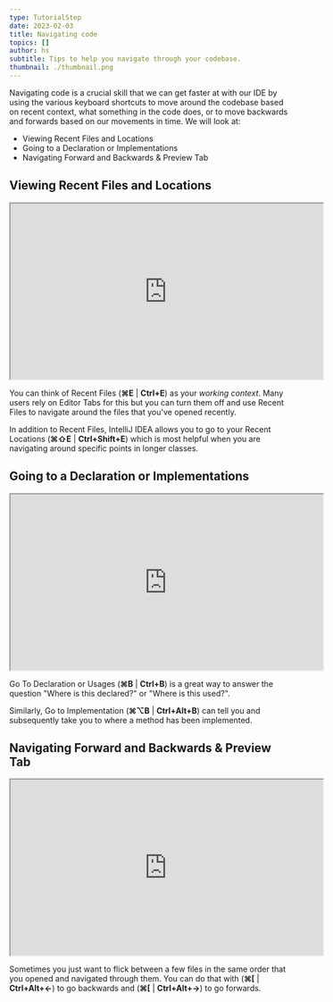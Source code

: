 ```yaml
---
type: TutorialStep
date: 2023-02-03
title: Navigating code
topics: []
author: hs
subtitle: Tips to help you navigate through your codebase.
thumbnail: ./thumbnail.png
---
```


Navigating code is a crucial skill that we can get faster at with our IDE by using the various keyboard shortcuts to move around the codebase based on recent context, what something in the code does, or to move backwards and forwards based on our movements in time. We will look at:
- Viewing Recent Files and Locations
- Going to a Declaration or Implementations
- Navigating Forward and Backwards & Preview Tab

## Viewing Recent Files and Locations

<iframe width="560" height="315" src="https://www.youtube.com/embed/dKac7GRjSVQ" >
</iframe>

You can think of Recent Files (**⌘E** | **Ctrl+E**) as your *working context*. Many users rely on Editor Tabs for this but you can turn them off and use Recent Files to navigate around the files that you've opened recently.

In addition to Recent Files, IntelliJ IDEA allows you to go to your Recent Locations (**⌘⇧E** | **Ctrl+Shift+E**) which is most helpful when you are navigating around specific points in longer classes.

## Going to a Declaration or Implementations

<iframe width="560" height="315" src="https://www.youtube.com/embed/K_v965EzAJg" >
</iframe>

Go To Declaration or Usages (**⌘B** | **Ctrl+B**) is a great way to answer the question "Where is this declared?" or "Where is this used?".

Similarly, Go to Implementation (**⌘⌥B** | **Ctrl+Alt+B**) can tell you and subsequently take you to where a method has been implemented. 

## Navigating Forward and Backwards & Preview Tab

<iframe width="560" height="315" src="https://www.youtube.com/embed/Cog66wZvPhg" >
</iframe>

Sometimes you just want to flick between a few files in the same order that you opened and navigated through them. You can do that with (**⌘[** | **Ctrl+Alt+←**) to go backwards and (**⌘[** | **Ctrl+Alt+→**) to go forwards.
